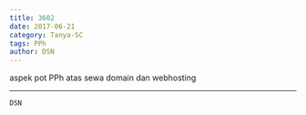 ```yaml
---
title: 3602
date: 2017-06-21
category: Tanya-SC
tags: PPh
author: DSN
---
```


aspek pot PPh atas sewa domain dan webhosting

---



`DSN`
